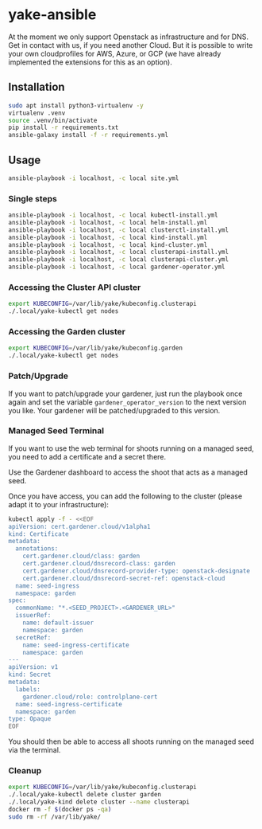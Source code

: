# yake-ansible

At the moment we only support Openstack as infrastructure and for DNS. Get in contact with us, if you need another Cloud.
But it is possible to write your own cloudprofiles for AWS, Azure, or GCP (we have already implemented the extensions for this as an option).

## Installation

```bash
sudo apt install python3-virtualenv -y
virtualenv .venv
source .venv/bin/activate
pip install -r requirements.txt
ansible-galaxy install -f -r requirements.yml
```

## Usage

```bash
ansible-playbook -i localhost, -c local site.yml
```

### Single steps

```bash
ansible-playbook -i localhost, -c local kubectl-install.yml
ansible-playbook -i localhost, -c local helm-install.yml
ansible-playbook -i localhost, -c local clusterctl-install.yml
ansible-playbook -i localhost, -c local kind-install.yml
ansible-playbook -i localhost, -c local kind-cluster.yml
ansible-playbook -i localhost, -c local clusterapi-install.yml
ansible-playbook -i localhost, -c local clusterapi-cluster.yml
ansible-playbook -i localhost, -c local gardener-operator.yml
```

### Accessing the Cluster API cluster

```bash
export KUBECONFIG=/var/lib/yake/kubeconfig.clusterapi
./.local/yake-kubectl get nodes
```

### Accessing the Garden cluster

```bash
export KUBECONFIG=/var/lib/yake/kubeconfig.garden
./.local/yake-kubectl get nodes
```

### Patch/Upgrade
If you want to patch/upgrade your gardener, just run the playbook once again and set the variable `gardener_operator_version` to the next version you like. Your gardener will be patched/upgraded to this version.

### Managed Seed Terminal
If you want to use the web terminal for shoots running on a managed seed, you need to add a certificate and a secret there.

Use the Gardener dashboard to access the shoot that acts as a managed seed.

Once you have access, you can add the following to the cluster (please adapt it to your infrastructure):

```bash
kubectl apply -f - <<EOF
apiVersion: cert.gardener.cloud/v1alpha1
kind: Certificate
metadata:
  annotations:
    cert.gardener.cloud/class: garden
    cert.gardener.cloud/dnsrecord-class: garden
    cert.gardener.cloud/dnsrecord-provider-type: openstack-designate
    cert.gardener.cloud/dnsrecord-secret-ref: openstack-cloud
  name: seed-ingress
  namespace: garden
spec:
  commonName: "*.<SEED_PROJECT>.<GARDENER_URL>"
  issuerRef:
    name: default-issuer
    namespace: garden
  secretRef:
    name: seed-ingress-certificate
    namespace: garden
---
apiVersion: v1
kind: Secret
metadata:
  labels:
    gardener.cloud/role: controlplane-cert
  name: seed-ingress-certificate
  namespace: garden
type: Opaque
EOF
```

You should then be able to access all shoots running on the managed seed via the terminal.

### Cleanup

```bash
export KUBECONFIG=/var/lib/yake/kubeconfig.clusterapi
./.local/yake-kubectl delete cluster garden
./.local/yake-kind delete cluster --name clusterapi
docker rm -f $(docker ps -qa)
sudo rm -rf /var/lib/yake/
```
